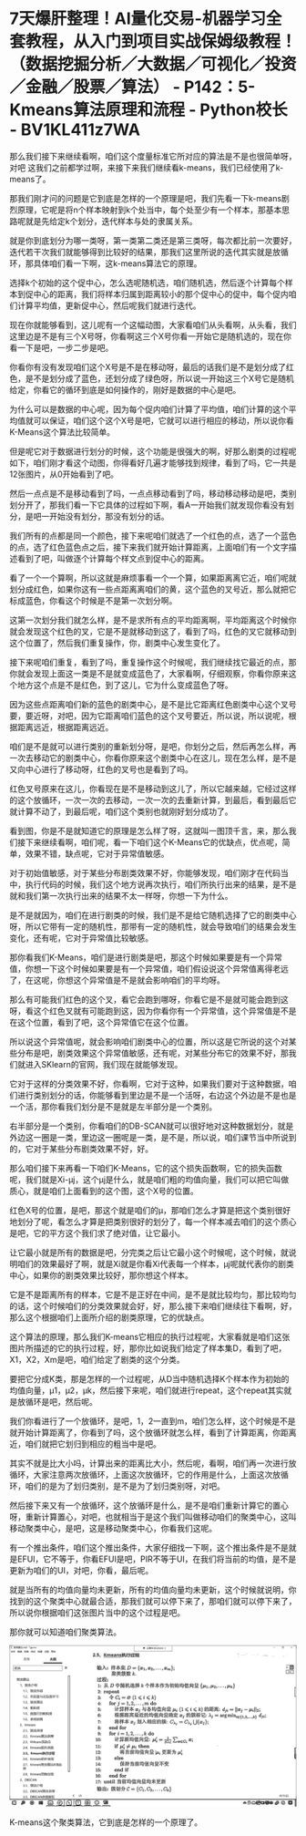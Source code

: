 # 7天爆肝整理！AI量化交易-机器学习全套教程，从入门到项目实战保姆级教程！（数据挖掘分析／大数据／可视化／投资／金融／股票／算法） - P142：5-Kmeans算法原理和流程 - Python校长 - BV1KL411z7WA

那么我们接下来继续看啊，咱们这个度量标准它所对应的算法是不是也很简单呀，对吧 这我们之前都学过啊，来接下来我们继续看k-means，我们已经使用了k-means了。

那我们刚才问的问题是它到底是怎样的一个原理是吧，我们先看一下k-means剧烈原理，它呢是将n个样本映射到k个处当中，每个处至少有一个样本，那基本思路呢就是先给定k个划分，迭代样本与处的隶属关系。

就是你到底划分为哪一类呀，第一类第二类还是第三类呀，每次都比前一次要好，迭代若干次我们就能够得到比较好的结果，那我们这里所说的迭代其实就是放循环，那具体咱们看一下啊，这k-means算法它的原理。

选择k个初始的这个促中心，怎么选呢随机选，咱们随机选，然后逐个计算每个样本到促中心的距离，我们将样本归属到距离较小的那个促中心的促中，每个促内咱们计算平均值，更新促中心，然后呢我们就进行迭代。

现在你就能够看到，这儿呢有一个这幅动图，大家看咱们从头看啊，从头看，我们这里边是不是有三个X号呀，你看啊这三个X号你看一开始它是随机选的，现在你看一下是吧，一步二步是吧。

你看你有没有发现咱们这个X号是不是在移动呀，最后的话我们是不是划分成了红色，是不是划分成了蓝色，还划分成了绿色呀，所以说一开始这三个X号它是随机给定，你看它的循环到底是如何操作的，刚好是数据的中心是吧。

为什么可以是数据的中心呢，因为每个促内咱们计算了平均值，咱们计算的这个平均值就可以保证，咱们这个这个X号是吧，它就可以进行相应的移动，所以说你看K-Means这个算法比较简单。

但是呢它对于数据进行划分的时候，这个功能是很强大的啊，好那么剧类的过程呢如下，咱们刚才看这个动图，你得看好几遍才能够找到规律，看到了吗，它一共是12张图片，从0开始看到了吧。

然后一点点是不是移动看到了吗，一点点移动看到了吗，移动移动移动是吧，类别划分开了，那我们看一下它具体的过程如下啊，看A一开始我们就发现你看没有划分，是吧一开始没有划分，那没有划分的话。

我们所有的点都是同一个颜色，接下来呢咱们就选了一个红色的点，选了一个蓝色的点，选了红色蓝色点之后，接下来我们就开始计算距离，上面咱们有一个文字描述看到了吧，叫做逐个计算每个样文点到促中心的距离。

看了一个一个算啊，所以这就是麻烦事看一个一个算，如果距离离它近，咱们呢就划分成红色，如果你这有一些点距离离咱们的黄，这个蓝色的叉号近，那么就把它标成蓝色，你看这个时候是不是第一次划分啊。

这第一次划分我们就怎么样，是不是求所有点的平均距离啊，平均距离这个时候你就会发现这个红色的叉，它是不是就移动到这了，看到了吗，红色的叉它就移动到这个位置了，然后我们重复操作，你，剧类中心发生变化了。

接下来呢咱们重复，看到了吗，重复操作这个时候呢，我们继续找它最近的点，那你就会发现上面这一类是不是就变成蓝色了，大家看啊，仔细观察，你看你原来这个地方这个点是不是红色，到了这儿，它为什么变成蓝色了呀。

因为这些点距离咱们新的蓝色的剧类中心，是不是比它距离红色剧类中心这个叉号要，要近呀，对吧，因为它距离咱们蓝色的这个叉号要近，所以说，所以说呢，根据距离远近，根据距离远近。

咱们是不是就可以进行类别的重新划分呀，是吧，你划分之后，然后再怎么样，再一次去移动它的剧类中心，你看你原来这个剧类中心在这儿，现在怎么样，是不是又向中心进行了移动呀，红色的叉号也是看到了吗。

红色叉号原来在这儿，你看现在是不是移动到这儿了，所以它越来越，它经过这样的这个放循环，一次一次的去移动，一次一次的去重新计算，到最后，看到最后它就计算不动了，到最后呢，咱们这个类别也就刚好划分成功了。

看到图，你是不是就知道它的原理是怎么样了呀，这就叫一图顶千言，来，那么我们接下来继续看啊，咱们呢，看一下咱们这个K-Means它的优缺点，优点呢，简单，效果不错，缺点呢，它对于异常值敏感。

对于初始值敏感，对于某些分布剧类效果不好，你能够发现，咱们刚才在代码当中，执行代码的时候，我们这个地方说再次执行，咱们所执行出来的结果，是不是就和我们第一次执行出来的结果不太一样呀，你想一下为什么。

是不是就因为，咱们在进行剧类的时候，我们是不是给它随机选择了它的剧类中心呀，所以它带有一定的随机性，那带有一定的随机性，就会导致咱们的结果会发生变化，还有呢，它对于异常值比较敏感。

那你看我们K-Means，咱们是进行剧类是吧，那这个时候如果要是有一个异常值，你想一下这个时候如果要是有一个异常值，咱们假设说这个异常值离得老远了，在这呢，你想这个异常值是不是就会影响咱们的平均呀。

那么有可能我们红色的这个叉，看它会跑到哪呀，你看它是不是就可能会跑到这呀，看这个红色叉就有可能跑到这，因为你看你有一个异常值，这个异常值是不是在这个位置，看到了吧，这个异常值它在这个位置。

所以说这个异常值呢，就会影响咱们剧类中心的位置，所以这是它所说的这个对某些分布是吧，剧类效果这个异常值敏感，还有呢，对某些分布它的效果不好，那我们就进入SKlearn的官网，我们现在就能够发现。

它对于这样的分类效果不好，你看啊，它对于这种，如果我们要对于这种数据，咱们进行类别划分的话，你能够看到里边是不是一个活呀，右边这个外边是不是也是一个活，那你看我们划分是不是就是左半部分是一个类别。

右半部分是一个类别，你看咱们的DB-SCAN就可以很好地对这种数据划分，就是外边这一圈是一类，里边这一圈呢是一类，是不是，所以说，咱们课节当中所说到的，它对于某些分布剧类效果不好，好。

那么咱们接下来再看一下咱们K-Means，它的这个损失函数啊，它的损失函数呢，我们就是Xi-μj，这个μj是什么，就是咱们粗的均值向量，我们可以把它叫做质心，就是咱们上面看到的这个图，这个X号的位置。

红色X号的位置，是吧，那这个就是咱们的μ，那咱们怎么才算是把这个类别很好地划分了呢，看怎么才算是把类别很好的划分了，每一个样本减去咱们的这个质心是吧，它的平方这个我们求了绝对值，让它最小。

让它最小就是所有的数据是吧，分完类之后让它最小这个时候呢，这个时候，就说明咱们的效果最好了啊，就是Xi就是你看Xi代表每一个样本，μj呢就代表你的剧类中心，如果你的剧类效果比较好，那你想这个样本。

它是不是距离所有的样本，它是不是正好在中间，是不是就比较均匀，那比较均匀的话，这个时候咱们的分类效果就会好，好，那么接下来咱们继续往下看啊，好，那么这个根据咱们上面所介绍的剧类原理，它的优缺点。

这个算法的原理，那么我们K-means它相应的执行过程呢，大家看就是咱们这张图片所描述的它的执行过程，好，那你比如说我们给定了样本集D，看到了吧，X1，X2，Xm是吧，咱们给定了剧类的这个分类。

要把它分成K类，那是怎样的一个过程呢，从D当中随机选择K个样本作为初始的均值向量，μ1，μ2，μk，然后接下来呢，咱们就进行repeat，这个repeat其实就是放循环是吧，然后呢。

我们你看进行了一个放循环，是吧，1，2一直到m，咱们怎么样，这个时候是不是就开始计算距离了，你看到了吗，这个放循环就怎么样，看到了计算距离，你距离近，咱们就把它划归到相应的粗当中是吧。

其实不就是比大小吗，计算出来的距离比大小，然后呢，看啊，咱们再一次进行放循环，大家注意两次放循环，上面这次放循环，它的作用是什么，上面这次放循环，咱们的是为了划归类别，是不是为了划归类别呀，对吧。

然后接下来又有一个放循环，这个放循环是什么，是不是咱们重新计算它的置心呀，重新计算置心，对吧，也就相当于是这个我们叫做移动咱们的聚类中心，这叫移动聚类中心，是吧，这是移动聚类中心，你看我们这呢。

有一个推出条件，咱们这个推出条件，大家仔细找一下啊，这个推出条件是不是就是EFUI，它不等于，你看EFUI是吧，PIR不等于UI，在我们将当前的均值，是不是更新为咱们的UI，对吧，你看，最后呢。

就是当所有的均值向量均未更新，所有的均值向量均未更新，这个时候就说明，你找到的这个聚类中心就最合适，那我们就可以停下来了，那咱们就可以停下来了，所以说你根据咱们这张图片当中的这个过程是吧。

那你就可以知道咱们聚类算法。

![](img/df60b15117795ea215b08269a9ae918a_1.png)

K-means这个聚类算法，它到底是怎样的一个原理了。